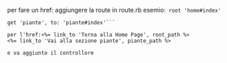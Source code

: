 per fare un href:
aggiungere la route in route.rb esemio:```
  root 'home#index'```
  ```get 'vivai', to: 'vivai#index',
  get 'piante', to: 'piante#index'```

per l'href:<%= link_to 'Torna alla Home Page', root_path %>
<%= link_to 'Vai alla sezione piante', piante_path %>

e va aggiunto il controllore

